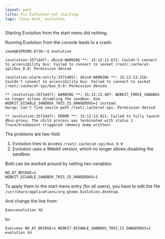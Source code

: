 ```yaml
---
layout: post
title: Fix Evolution not starting
tags: linux mint, evolution
---
```


Starting Evolution from the start menu did nothing.

Running Evolution from the console leads to a crash:

```
ikem@ESPRIMO-D738:~$ evolution

(evolution:3571447): dbind-WARNING **: 15:12:12.672: Couldn't connect to accessibility bus: Failed to connect to socket /root/.cache/at-spi/bus_0.0: Permission denied

(evolution-alarm-notify:3571465): dbind-WARNING **: 15:12:13.216: Couldn't connect to accessibility bus: Failed to connect to socket /root/.cache/at-spi/bus_0.0: Permission denied

** (evolution:3571447): WARNING **: 15:12:13.407: WEBKIT_FORCE_SANDBOX no longer allows disabling the sandbox. Use WEBKIT_DISABLE_SANDBOX_THIS_IS_DANGEROUS=1 instead.
bwrap: Can't find source path /root/.cache/at-spi: Permission denied

** (evolution:3571447): ERROR **: 15:12:13.421: Failed to fully launch dbus-proxy: The child process was terminated with status 1
Trace/breakpoint triggered (memory dump written)
```

The problems are two-fold:

1. Evolution tries to access `/root/.cache/at-spi/bus_0.0`
2. Evolution uses a Webkit version, which no longer allows disabling the sandbox

Both can be worked around by setting two variables:

```
NO_AT_BRIDGE=1
WEBKIT_DISABLE_SANDBOX_THIS_IS_DANGEROUS=1
```

To apply them to the start menu entry (for all users), you have to edit the file `/usr/share/applications/org.gnome.Evolution.desktop`.

And change the line from:

```
Exec=evolution %U
```

to:

```
Exec=env NO_AT_BRIDGE=1 WEBKIT_DISABLE_SANDBOX_THIS_IS_DANGEROUS=1 evolution %U
```
